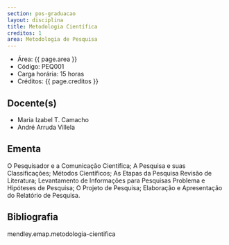 ```yaml
---
section: pos-graduacao
layout: disciplina
title: Metodologia Científica
creditos: 1
area: Metodologia de Pesquisa
---
```


- Área: {{ page.area }}     
- Código: PEQ001
- Carga horária: 15 horas
- Créditos: {{ page.creditos }}

## Docente(s) 

- Maria Izabel T. Camacho
- André Arruda Villela

## Ementa

O Pesquisador e a Comunicação Científica; A Pesquisa e suas
Classificações; Métodos Científicos; As Etapas da Pesquisa Revisão de
Literatura; Levantamento de Informações para Pesquisas Problema e
Hipóteses de Pesquisa; O Projeto de Pesquisa; Elaboração e
Apresentação do Relatório de Pesquisa.

## Bibliografia

mendley.emap.metodologia-cientifica

